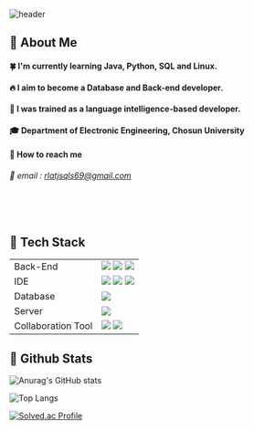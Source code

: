 ![header](https://capsule-render.vercel.app/api?type=waving&color=gradient&height=300&text=Good%20to%20see%20you)
  
## 👀 About Me
  #### :four_leaf_clover: I'm currently learning Java, Python, SQL and Linux.
  #### :fire: I aim to become a Database and Back-end developer.
  #### :raising_hand: I was trained as a language intelligence-based developer.
  #### :mortar_board: Department of Electronic Engineering, Chosun University
  #### :iphone: How to reach me
  ###### :email: email : rlatjsqls69@gmail.com
  <br/>
  <br/>
  
## 🧱 Tech Stack
<table>
    <tr>
        <td>Back-End</td>
        <td>
            <img src="https://img.shields.io/badge/Java-007396?style=for-the-badge&logo=java&logoColor=white"/> 
            <img src="https://img.shields.io/badge/SpringBoot-6ab04c?style=for-the-badge&logo=SpringBoot&logoColor=white"/>
            <img src="https://img.shields.io/badge/Python-3776AB?style=for-the-badge&logo=Python&logoColor=white"/> 
        </td>
    </tr>
    <tr>
        <td>IDE</td>
        <td>
            <img src="https://img.shields.io/badge/VSCode-007ACC?style=for-the-badge&logo=VisualStudioCode&logoColor=white"/>
            <img src="https://img.shields.io/badge/Colab-F9AB00?style=for-the-badge&logo=googlecolab&logoColor=white"/">
            <img src="https://img.shields.io/badge/Jupyter-F37626?style=for-the-badge&logo=Jupyter&logoColor=white"/>
        </td>
    </tr>
    <tr>
        <td>Database</td>
        <td>
            <img src="https://img.shields.io/badge/MySQL-4479A1?style=for-the-badge&logo=MySQL&logoColor=white"/>
        </td>
    </tr>
    <tr>
        <td>Server</td>
        <td>
            <img src="https://img.shields.io/badge/NCP-007396?style=for-the-badge&logo=NCP&logoColor=green"/>
        </td>
    </tr>
    <tr>
        <td>Collaboration Tool</td>
        <td>
            <img src="https://img.shields.io/badge/Notion-999999?style=for-the-badge&logo=Notion&logoColor=block"/>
            <img src="https://img.shields.io/badge/GitHub-181717?style=for-the-badge&logo=GitHub&logoColor=white"/>
        </td>
    </tr>
</table>
</div>

## 🤔 Github Stats
![Anurag's GitHub stats](https://github-readme-stats.vercel.app/api?username=Kim-Seon-Bin)

![Top Langs](https://github-readme-stats.vercel.app/api/top-langs/?username=Kim-Seon-Bin)

[![Solved.ac Profile](http://mazassumnida.wtf/api/v2/generate_badge?boj=rlatjsqls69)](https://solved.ac/rlatjsqls69/)

<!--
이모지
- https://gist.github.com/rxaviers/7360908

배지
- https://simpleicons.org/?q=api

**Kim-Seon-Bin/Kim-Seon-Bin** is a ✨ _special_ ✨ repository because its `README.md` (this file) appears on your GitHub profile.

Here are some ideas to get you started:
- Hi there 👋
- 🔭 I’m currently working on ...
- 🌱 I’m currently learning ...
- 👯 I’m looking to collaborate on ...
- 🤔 I’m looking for help with ...
- 💬 Ask me about ...
- 📫 How to reach me: ...
- 😄 Pronouns: ...
- ⚡ Fun fact: ...
-->
